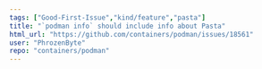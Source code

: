 ```yaml
---
tags: ["Good-First-Issue","kind/feature","pasta"]
title: "`podman info` should include info about Pasta"
html_url: "https://github.com/containers/podman/issues/18561"
user: "PhrozenByte"
repo: "containers/podman"
---
```


